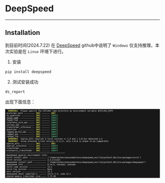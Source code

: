 # DeepSpeed

---

## Installation

到目前时间(2024.7.22) 在 [DeepSpeed](https://github.com/microsoft/DeepSpeed#windows) github中说明了 `Windows` 仅支持推理，本次实验是在 `Linux` 环境下进行。

1. 安装
```bash
pip install deepspeed
```

2. 测试安装成功
```bash
ds_report
```

出现下面信息：

<img src='assets/ds_report.png'>

